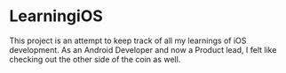 # LearningiOS
This project is an attempt to keep track of all my learnings of iOS development. As an Android Developer and now a Product lead, I felt like checking out the other side of the coin as well.
